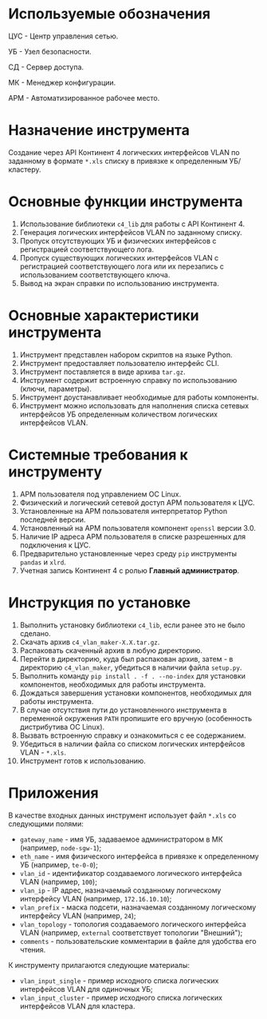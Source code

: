 # Используемые обозначения

ЦУС - Центр управления сетью.

УБ - Узел безопасности.

СД - Сервер доступа.

МК - Менеджер конфигурации.

АРМ - Автоматизированное рабочее место.

# Назначение инструмента

Создание через API Континент 4 логических интерфейсов VLAN по заданному в формате `*.xls` списку в привязке к определенным УБ/кластеру.

# Основные функции инструмента

1. Использование библиотеки `c4_lib` для работы с API Континент 4.
2. Генерация логических интерфейсов VLAN по заданному списку.
3. Пропуск отсутствующих УБ и физических интерфейсов с регистрацией соответствующего лога.
4. Пропуск существующих логических интерфейсов VLAN с регистрацией соответствующего лога или их перезапись с использованием соответствующего ключа. 
5. Вывод на экран справки по использованию инструмента.

# Основные характеристики инструмента

1. Инструмент представлен набором скриптов на языке Python.
2. Инструмент предоставляет пользователю интерфейс CLI.
3. Инструмент поставляется в виде архива `tar.gz`.
4. Инструмент содержит встроенную справку по использованию (ключи, параметры).
5. Инструмент доустанавливает необходимые для работы компоненты.
6. Инструмент можно использовать для наполнения списка сетевых интерфейсов УБ определенным количеством логических интерфейсов VLAN.

# Системные требования к инструменту

1. АРМ пользователя под управлением ОС Linux.
2. Физический и логический сетевой доступ АРМ пользователя к ЦУС.
3. Установленные на АРМ пользователя интерпретатор Python последней версии.
4. Установленный на АРМ пользователя компонент `openssl` версии 3.0.
5. Наличие IP адреса АРМ пользователя в списке разрешенных для подключения к ЦУС.
6. Предварительно установленные через среду `pip` инструменты `pandas` и `xlrd`.
7. Учетная запись Континент 4 с ролью **Главный администратор**.

# Инструкция по установке

1. Выполнить установку библиотеки `c4_lib`, если ранее это не было сделано.
2. Скачать архив `c4_vlan_maker-X.X.tar.gz`.
3. Распаковать скаченный архив в любую директорию.
4. Перейти в директорию, куда был распакован архив, затем - в директорию `c4_vlan_maker`, убедиться в наличии файла `setup.py`.
5. Выполнить команду `pip install . -f . --no-index` для установки компонентов, необходимых для работы инструмента.
6. Дождаться завершения установки компонентов, необходимых для работы инструмента.
7. В случае отсутствия пути до установленного инструмента в переменной окружения `PATH` пропишите его вручную (особенность дистрибутива ОС Linux).
8. Вызвать встроенную справку и ознакомиться с ее содержанием.
9. Убедиться в наличии файла со списком логических интерфейсов VLAN - `*.xls`.
10. Инструмент готов к использованию.

# Приложения

В качестве входных данных инструмент использует файл `*.xls` со следующими полями:

- `gateway_name` - имя УБ, задаваемое администратором в МК (например, `node-sgw-1`);
- `eth_name` - имя физического интерфейса в привязке к определенному УБ (например, `te-0-0`);
- `vlan_id` - идентификатор создаваемого логического интерфейса VLAN (например, `100`);
- `vlan_ip` - IP адрес, назначаемый созданному логическому интерфейсу VLAN (например, `172.16.10.10`);
- `vlan_prefix` - маска подсети, назначаемая созданному логическому интерфейсу VLAN (например, `24`);
- `vlan_topology` - топология создаваемого логического интерфейса VLAN (например, `external` соответствует топологии "Внешний");
- `comments` - пользовательские комментарии в файле для удобства его чтения.

К инструменту прилагаются следующие материалы:

- `vlan_input_single` - пример исходного списка логических интерфейсов VLAN для одиночных УБ;
- `vlan_input_cluster` - пример исходного списка логических интерфейсов VLAN для кластера.
